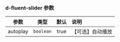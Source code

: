 ### d-fluent-slider 参数
|  参数   |   类型    | 默认 | 说明                             |
| :-----: | :-------: | :--: | :------------------------------- |
|  autoplay   | `boolean` | true | 【可选】自动播放                 |
